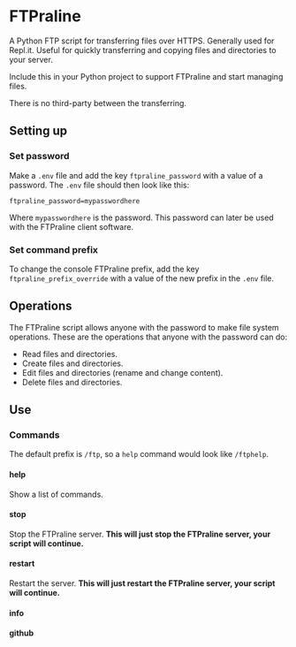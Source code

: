 # FTPraline
A Python FTP script for transferring files over HTTPS.
Generally used for Repl.it.
Useful for quickly transferring and copying files and directories to your server.

Include this in your Python project to support FTPraline and start managing files.

There is no third-party between the transferring.

## Setting up
### Set password
Make a `.env` file and add the key `ftpraline_password` with a value of a password.
The `.env` file should then look like this:
```
ftpraline_password=mypasswordhere
```
Where `mypasswordhere` is the password.
This password can later be used with the FTPraline client software.
### Set command prefix
To change the console FTPraline prefix, add the key `ftpraline_prefix_override` with a value of the new prefix in the `.env` file.

## Operations
The FTPraline script allows anyone with the password to make file system operations.
These are the operations that anyone with the password can do:
* Read files and directories.
* Create files and directories.
* Edit files and directories (rename and change content).
* Delete files and directories.

## Use
### Commands
The default prefix is `/ftp`, so a `help` command would look like `/ftphelp`.
#### help
Show a list of commands.
#### stop
Stop the FTPraline server.
**This will just stop the FTPraline server, your script will continue.**
#### restart
Restart the server.
**This will just restart the FTPraline server, your script will continue.**
#### info

#### github
